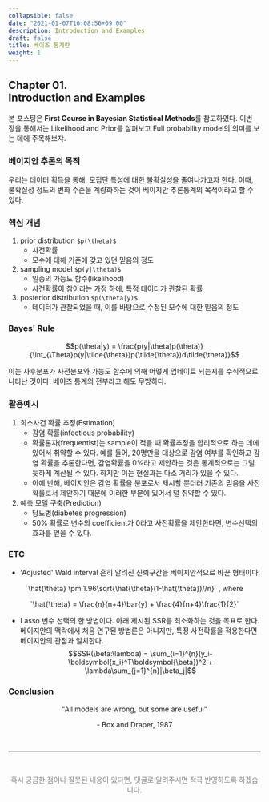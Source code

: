 ```yaml
---
collapsible: false
date: "2021-01-07T10:08:56+09:00"
description: Introduction and Examples
draft: false
title: 베이즈 통계란
weight: 1
---
```


## Chapter 01. <br> Introduction and Examples
본 포스팅은 **First Course in Bayesian Statistical Methods**를 참고하였다.
이번 장을 통해서는 Likelihood and Prior를 살펴보고 Full probability model의 의미를 보는 데에 주목해보쟈.

### 베이지안 추론의 목적
우리는 데이터 획득을 통해, 모집단 특성에 대한 불확실성을 줄여나가고자 한다. 이때, 불확실성 정도의 변화 수준을 계량화하는 것이 베이지안 추론통계의 목적이라고 할 수 있다.

### 핵심 개념
1. prior distribution `$p(\theta)$`
    - 사전확률
    - 모수에 대해 기존에 갖고 있던 믿음의 정도
2. sampling model `$p(y|\theta)$` 
    - 일종의 가능도 함수(likelihood)
    - 사전확률이 참이라는 가정 하에, 특정 데이터가 관찰된 확률
3. posterior distribution `$p(\theta|y)$`
    - 데이터가 관찰되었을 때, 이를 바탕으로 수정된 모수에 대한 믿음의 정도
    
### Bayes' Rule
$$p(\theta|y) = \frac{p(y|\theta)p(\theta)}{\int_{\Theta}p(y|\tilde{\theta})p(\tilde{\theta})d\tilde{\theta}}$$

이는 사후분포가 사전분포와 가능도 함수에 의해 어떻게 업데이트 되는지를 수식적으로 나타난 것이다.
베이즈 통계의 전부라고 해도 무방하다.

### 활용예시
1. 희소사건 확률 추정(Estimation)
    - 감염 확률(infectious probability)
    - 확률론자(frequentist)는 sample이 적을 때 확률추정을 합리적으로 하는 데에 있어서 취약할 수 있다. 예를 들어, 20명만을 대상으로 감염 여부를 확인하고 감염 확률을 추론한다면, 감염확률을 0%라고 제안하는 것은 통계적으로는 그럴 듯하게 계산될 수 있다. 하지만 이는 현실과는 다소 거리가 있을 수 있다.
    - 이에 반해, 베이지안은 감염 확률을 분포로서 제시할 뿐더러 기존의 믿음을 사전확률로서 제안하기 때문에 이러한 부분에 있어서 덜 취약할 수 있다.
2. 예측 모델 구축(Prediction)
    - 당뇨병(diabetes progression)
    - 50% 확률로 변수의 coefficient가 0라고 사전확률을 제안한다면, 변수선택의 효과를 얻을 수 있다.

### ETC
- 'Adjusted' Wald interval
흔히 알려진 신뢰구간을 베이지안적으로 바꾼 형태이다. 
<p style='text-align: center'>`\hat{\theta} \pm 1.96\sqrt{\hat{\theta}(1-\hat{\theta})//n}` , where </p>
<p style='text-align: center'>`\hat{\theta} = \frac{n}{n+4}\bar{y} + \frac{4}{n+4}\frac{1}{2}`</p>

- Lasso
변수 선택의 한 방법이다. 아래 제시된 SSR를 최소화하는 것을 목표로 한다. 베이지안의 맥락에서 처음 연구된 방법론은 아니지만, 특정 사전확률을 적용한다면 베이지안의 관점과 일치한다.
$$SSR(\beta:\lambda) = \sum_{i=1}^{n}(y_i-\boldsymbol{x_i}^T\boldsymbol{\beta})^2 + \lambda\sum_{j=1}^{n}|\beta_j|$$ 



### Conclusion
<p style='text-align: center'> "All models are wrong, but some are useful" </p>
<p style='text-align: center'> - Box and Draper, 1987 </p> <br>

---
<br> 
<p style='text-align: center; color:gray'> 혹시 궁금한 점이나 잘못된 내용이 있다면, 댓글로 알려주시면 적극 반영하도록 하겠습니다. </p>

<br>
<br>
